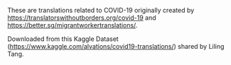 These are translations related to COVID-19 originally created by https://translatorswithoutborders.org/covid-19 and https://better.sg/migrantworkertranslations/.

Downloaded from this Kaggle Dataset (https://www.kaggle.com/alvations/covid19-translations/) shared by Liling Tang.

